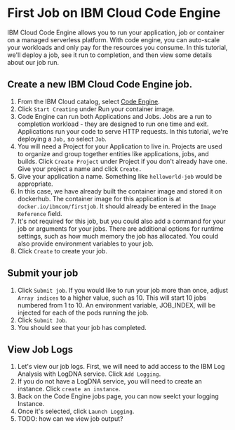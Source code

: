 # First Job on IBM Cloud Code Engine
IBM Cloud Code Engine allows you to run your application, job or container on a managed serverless platform. With code engine, you can auto-scale your workloads and only pay for the resources you consume. In this tutorial, we'll deploy a job, see it run to completion, and then view some details about our job run.

## Create a new IBM Cloud Code Engine job.
1. From the IBM Cloud catalog, select [Code Engine](https://cloud.ibm.com/codeengine/overview).
1. Click `Start Creating` under Run your container image.
1. Code Engine can run both Applications and Jobs. Jobs are a run to completion workload - they are designed to run one time and exit. Applications run your code to serve HTTP requests. In this tutorial, we're deploying a `Job,` so select `Job`.
1. You will need a Project for your Application to live in. Projects are used to organize and group together entities like applications, jobs, and builds. Click `Create Project` under Project if you don't already have one. Give your project a name and click `Create.`
1. Give your application a name. Something like `helloworld-job` would be appropriate.
1. In this case, we have already built the container image and stored it on dockerhub. The container image for this application is at `docker.io/ibmcom/firstjob`. It should already be entered in the `Image Reference` field.
1. It's not required for this job, but you could also add a command for your job or arguments for your jobs. There are additional options for runtime settings, such as how much memory the job has allocated. You could also provide environment variables to your job. 
1. Click `Create` to create your job.

## Submit your job
1. Click `Submit job`. If you would like to run your job more than once, adjust `Array indices` to a higher value, such as 10. This will start 10 jobs numbered from 1 to 10. An environment variable, JOB_INDEX, will be injected for each of the pods running the job.
1. Click `Submit Job`.
1. You should see that your job has completed. 

## View Job Logs
1. Let's view our job logs. First, we will need to add access to the IBM Log Analysis with LogDNA service. Click `Add Logging`.
1. If you do not have a LogDNA service, you will need to create an instance. Click `create an instance`.
1. Back on the Code Engine jobs page, you can now seelct your logging Instance.
1. Once it's selected, click `Launch Logging`.
1. TODO: how can we view job output?